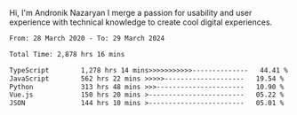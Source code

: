 Hi, I'm Andronik Nazaryan
I merge a passion for usability and user experience with technical knowledge to create cool digital experiences.


<!--START_SECTION:waka-->

```txt
From: 28 March 2020 - To: 29 March 2024

Total Time: 2,878 hrs 16 mins

TypeScript        1,278 hrs 14 mins>>>>>>>>>>>--------------   44.41 %
JavaScript        562 hrs 22 mins >>>>>--------------------   19.54 %
Python            313 hrs 48 mins >>>----------------------   10.90 %
Vue.js            150 hrs 20 mins >------------------------   05.22 %
JSON              144 hrs 10 mins >------------------------   05.01 %
```

<!--END_SECTION:waka-->
